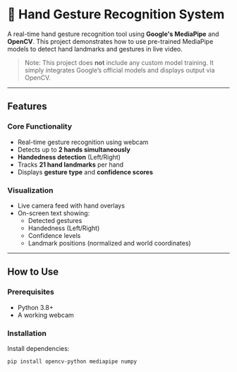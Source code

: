 # 👋 Hand Gesture Recognition System

A real-time hand gesture recognition tool using **Google's MediaPipe** and **OpenCV**. This project demonstrates how to use pre-trained MediaPipe models to detect hand landmarks and gestures in live video.
> Note: This project does **not** include any custom model training. It simply integrates Google’s official models and displays output via OpenCV.

---

## Features

### Core Functionality
- Real-time gesture recognition using webcam
- Detects up to **2 hands simultaneously**
- **Handedness detection** (Left/Right)
- Tracks **21 hand landmarks** per hand
- Displays **gesture type** and **confidence scores**

### Visualization
- Live camera feed with hand overlays
- On-screen text showing:
  - Detected gestures
  - Handedness (Left/Right)
  - Confidence levels
  - Landmark positions (normalized and world coordinates)

---

## How to Use

### Prerequisites
- Python 3.8+
- A working webcam

### Installation
Install dependencies:
```bash
pip install opencv-python mediapipe numpy
```
